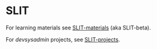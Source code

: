 
# SLIT

For learning materials see [SLIT-materials](/SLIT-materials/readme.md) (aka SLIT-beta).

For $devsysadmin$ projects, see [SLIT-projects](/SLIT-projects/04-Op_Systems_Admin/readme.md).
